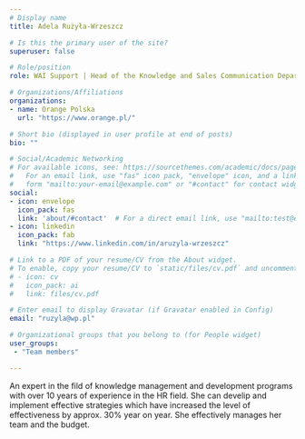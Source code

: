 ```yaml
---
# Display name
title: Adela Rużyła-Wrzeszcz

# Is this the primary user of the site?
superuser: false

# Role/position
role: WAI Support | Head of the Knowledge and Sales Communication Department @Orange

# Organizations/Affiliations
organizations:
- name: Orange Polska
  url: "https://www.orange.pl/"

# Short bio (displayed in user profile at end of posts)
bio: ""

# Social/Academic Networking
# For available icons, see: https://sourcethemes.com/academic/docs/page-builder/#icons
#   For an email link, use "fas" icon pack, "envelope" icon, and a link in the
#   form "mailto:your-email@example.com" or "#contact" for contact widget.
social:
- icon: envelope
  icon_pack: fas
  link: 'about/#contact'  # For a direct email link, use "mailto:test@example.org".
- icon: linkedin
  icon_pack: fab
  link: "https://www.linkedin.com/in/aruzyla-wrzeszcz"

# Link to a PDF of your resume/CV from the About widget.
# To enable, copy your resume/CV to `static/files/cv.pdf` and uncomment the lines below.
# - icon: cv
#   icon_pack: ai
#   link: files/cv.pdf

# Enter email to display Gravatar (if Gravatar enabled in Config)
email: "ruzyla@wp.pl"

# Organizational groups that you belong to (for People widget)
user_groups:
 - "Team members"

---
```


An expert in the fild of knowledge management and development programs with over 10 years of experience in the HR field. She can develip and implement effective strategies which have increased the level of effectiveness by approx. 30% year on year. She effectively manages her team and the budget.
